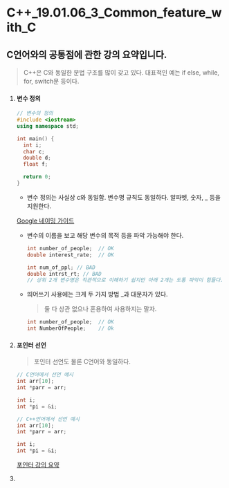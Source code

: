 # C++_19.01.06_3_Common_feature_with_C

## C언어와의 공통점에 관한 강의 요약입니다.

> C++은 C와 동일한 문법 구조를 많이 갖고 있다. 대표적인 예는 if else, while, for, switch문 등이다.

1. #### 변수 정의

   ```c++
   // 변수의 정의
   #include <iostream>
   using namespace std;
   
   int main() {
     int i;
     char c;
     double d;
     float f;
   
     return 0;
   }
   ```

   - 변수 정의는 사실상 c와 동일함. 변수명 규칙도 동일하다. 알파벳, 숫자, _ 등을 지원한다.

   [Google 네이밍 가이드](https://google.github.io/styleguide/cppguide.html#Naming)

   - 변수의 이름을 보고 해당 변수의 목적 등을 파악 가능해야 한다.

     ```c++
     int number_of_people;  // OK
     double interest_rate;  // OK
     
     int num_of_ppl; // BAD
     double intrst_rt; // BAD
     // 상위 2개 변수명은 직관적으로 이해하기 쉽지만 아래 2개는 도통 파악이 힘들다. 지나친 축약어 사용은 다른 사람들의 이해도를 낮춘다.
     ```

   - 띄어쓰기 사용에는 크게 두 가지 방법 _과 대문자가 있다.

     > 둘 다 상관 없으나 혼용하여 사용하지는 말자.

     ```c++
     int number_of_people;  // OK
     int NumberOfPeople;    // Ok
     ```

2. #### 포인터 선언

   > 포인터 선언도 물론 C언어와 동일하다.

   ```c++
   // C언어에서 선언 예시
   int arr[10];
   int *parr = arr;
   
   int i;
   int *pi = &i;
   ```

   ```c++
   // C++언어에서 선언 예시
   int arr[10];
   int *parr = arr;
   
   int i;
   int *pi = &i;
   ```

   [포인터 강의 요약](.\C_19.01.06_Pointer.md)

3. 